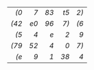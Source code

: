 |            |            |            |            |            |
|-----------:|-----------:|-----------:|-----------:|-----------:|
|       *(0* |        *7* |       *83* |       *t5* |       *2)* |
|      *(42* |       *e0* |       *96* |       *7)* |       *(6* |
|       *(5* |        *4* |        *e* |        *2* |        *9* |
|      *(79* |       *52* |        *4* |        *0* |       *7)* |
|       *(e* |        *9* |        *1* |       *38* |        *4* |
